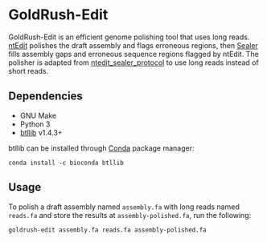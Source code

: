 # GoldRush-Edit

GoldRush-Edit is an efficient genome polishing tool that uses long reads. [ntEdit](https://github.com/bcgsc/ntEdit) polishes the draft assembly and flags erroneous regions, then [Sealer](https://github.com/bcgsc/abyss/tree/master/Sealer) fills assembly gaps and erroneous sequence regions flagged by ntEdit. The polisher is adapted from [ntedit_sealer_protocol](https://github.com/bcgsc/ntedit_sealer_protocol/) to use long reads instead of short reads.

## Dependencies

- GNU Make
- Python 3
- [btllib](https://github.com/bcgsc/btllib) v1.4.3+

btllib can be installed through [Conda](https://docs.conda.io/en/latest/) package manager:
```
conda install -c bioconda btllib 
```

## Usage

To polish a draft assembly named `assembly.fa` with long reads named `reads.fa` and store the results at `assembly-polished.fa`, run the following:
```
goldrush-edit assembly.fa reads.fa assembly-polished.fa
```